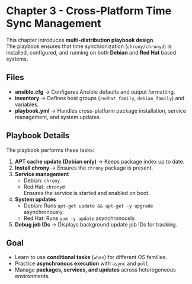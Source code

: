 # Chapter 3 - Cross-Platform Time Sync Management

This chapter introduces **multi-distribution playbook design**.  
The playbook ensures that time synchronization (`chrony/chronyd`) is installed, configured, and running on both **Debian** and **Red Hat** based systems.

## Files

- **ansible.cfg** -> Configures Ansible defaults and output formatting.  
- **inventory** -> Defines host groups (`redhat_family`, `debian_family`) and variables.  
- **playbook.yml** -> Handles cross-platform package installation, service management, and system updates.

## Playbook Details

The playbook performs these tasks:

1. **APT cache update (Debian only)** -> Keeps package index up to date.  
2. **Install chrony** -> Ensures the `chrony` package is present.  
3. **Service management**  
   - Debian: `chrony`  
   - Red Hat: `chronyd`  
   Ensures the service is started and enabled on boot.  
4. **System updates**  
   - Debian: Runs `apt-get update && apt-get -y upgrade` asynchronously.  
   - Red Hat: Runs `yum -y update` asynchronously.  
5. **Debug job IDs** -> Displays background update job IDs for tracking.

## Goal

- Learn to use **conditional tasks** (`when`) for different OS families.  
- Practice **asynchronous execution** with `async` and `poll`.  
- Manage **packages, services, and updates** across heterogeneous environments.  

